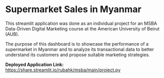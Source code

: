 # Supermarket Sales in Myanmar

This streamlit application was done as an individual project for an MSBA Data-Driven Digital Marketing course at the American University of Beirut (AUB).

The purpose of this dashboard is to showcase the performance of a supermarket in Myanmar and to analyze its transactional data to better understand its customers and propose suitable marketing strategies. 

**Deployed Application Link:** https://share.streamlit.io/rubahk/msba/main/project.py
